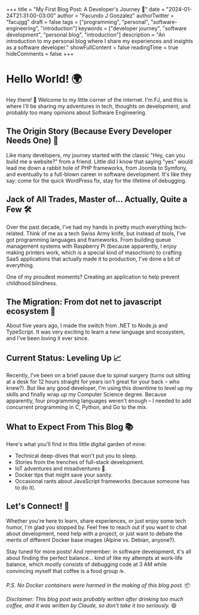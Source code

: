 +++
title = "My First Blog Post: A Developer's Journey 🚀"
date = "2024-01-24T21:31:00-03:00"
author = "Facundo J Gonzalez"
authorTwitter = "facujgg" 
draft = false
tags = ["programming", "personal", "software-engineering", "introduction"]
keywords = ["developer journey", "software development", "personal blog", "introduction"]
description = "An introduction to my personal blog where I share my experiences and insights as a software developer."
showFullContent = false
readingTime = true
hideComments = false
+++

# Hello World! 🌍

Hey there! 👋 Welcome to my little corner of the internet. I'm FJ, and this is where I'll be sharing my adventures in tech, thoughts on development, and probably too many opinions about Software Engineering.

## The Origin Story (Because Every Developer Needs One) 🌱

Like many developers, my journey started with the classic "Hey, can you build me a website?" from a friend. Little did I know that saying "yes" would lead me down a rabbit hole of PHP frameworks, from Joomla to Symfony, and eventually to a full-blown career in software development. It's like they say: come for the quick WordPress fix, stay for the lifetime of debugging.

## Jack of All Trades, Master of... Actually, Quite a Few 🛠️

Over the past decade, I've had my hands in pretty much everything tech-related. Think of me as a tech Swiss Army knife, but instead of tools, I've got programming languages and frameworks. From building queue management systems with Raspberry Pi (because apparently, I enjoy making printers work, which is a special kind of masochism) to crafting SaaS applications that actually made it to production, I've done a bit of everything.

One of my proudest moments? Creating an application to help prevent childhood blindness.

## The Migration: From dot net to javascript ecosystem 🔄

About five years ago, I made the switch from .NET to Node.js and TypeScript. It was very exciting to learn a new language and ecosystem, and I've been loving it ever since.

## Current Status: Leveling Up 📈

Recently, I've been on a brief pause due to spinal surgery (turns out sitting at a desk for 12 hours straight for years isn't great for your back – who knew?). But like any good developer, I'm using this downtime to level up my skills and finally wrap up my Computer Science degree. Because apparently, four programming languages weren't enough – I needed to add concurrent programming in C, Python, and Go to the mix.

## What to Expect From This Blog 📚

Here's what you'll find in this little digital garden of mine:

- Technical deep-dives that won't put you to sleep.
- Stories from the trenches of full-stack development.
- IoT adventures and misadventures 🤖.
- Docker tips that might save your sanity.
- Occasional rants about JavaScript frameworks (because someone has to do it).

## Let's Connect! 🤝

Whether you're here to learn, share experiences, or just enjoy some tech humor, I'm glad you stopped by. Feel free to reach out if you want to chat about development, need help with a project, or just want to debate the merits of different Docker base images (Alpine vs. Debian, anyone?).

Stay tuned for more posts! And remember: in software development, it's all about finding the perfect balance... kind of like my attempts at work-life balance, which mostly consists of debugging code at 3 AM while convincing myself that coffee is a food group ☕.

_P.S. No Docker containers were harmed in the making of this blog post._ 📦

_Disclaimer: This blog post was probably written after drinking too much coffee, and it was written by Claude, so don't take it too seriously._ 😄
